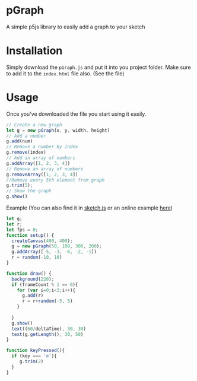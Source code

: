 # pGraph
A simple p5js library to easily add a graph to your sketch

<h1>Installation</h1>

Simply download the ``pGraph.js`` and put it into you project folder. Make sure to add it to the ```index.html``` file also. (See the file)

<h1>Usage</h1>

Once you've downloaded the file you start using it easily.

```js
// Create a new graph
let g = new pGraph(x, y, width, height)
// Add a number
g.add(num)
// Remove a number by index
g.remove(index)
// Add an array of numbers
g.addArray([1, 2, 3, 4])
// Remove an array of numbers
g.removeArray([1, 2, 3, 4])
//Remove every 5th element from graph
g.trim(5);
// Show the graph
g.show()
```

Example (You can also find it in [sketch.js](https://github.com/Bobingstern/pGraph/blob/main/sketch.js) or an online example [here](https://editor.p5js.org/25apatel/sketches/6tn77EFoC))

```js
let g;
let r;
let fps = 0;
function setup() {
  createCanvas(400, 400);
  g = new pGraph(50, 100, 300, 200);
  g.addArray([-5, -3, -6, -2, -1])
  r = random(-10, 10)
}

function draw() {
  background(220);
  if (frameCount % 1 == 0){
    for (var i=0;i<2;i++){
      g.add(r)
      r = r+random(-5, 5)
    }
    
  }
  g.show()
  text((60/deltaTime), 30, 30)
  text(g.getLength(), 30, 50)
}

function keyPressed(){
  if (key === 'e'){
     g.trim(2)
  }
}
```

